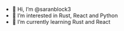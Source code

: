 - 👋 Hi, I’m @saranblock3
- 👀 I’m interested in Rust, React and Python
- 🌱 I’m currently learning Rust and React
<!---
saranblock3/saranblock3 is a ✨ special ✨ repository because its `README.md` (this file) appears on your GitHub profile.
You can click the Preview link to take a look at your changes.
--->
